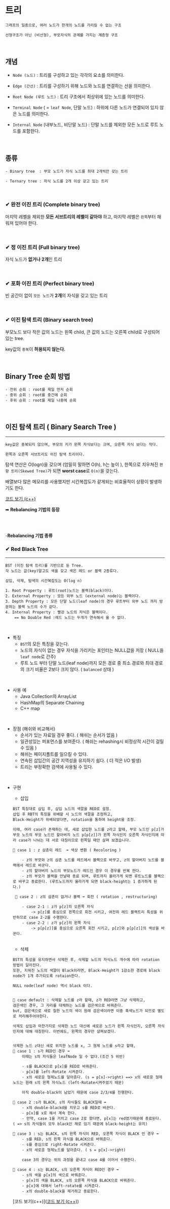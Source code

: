 
# 트리
```
그래프의 일종으로, 여러 노드가 한개의 노드를 가리킬 수 없는 구조

선형구조가 아닌 (비선형), 부모자식의 관계를 가지는 계층형 구조
```
<br>

## 개념
- `Node (노드)` : 트리를 구성하고 있는 각각의 요소를 의미한다.

- `Edge (간선)` : 트리를 구성하기 위해 노드와 노드를 연결하는 선을 의미한다.
- `Root Node (루트 노드)` : 트리 구조에서 최상위에 있는 노드를 의미한다.
- `Terminal Node` ( = `leaf Node`, 단말 노드) : 하위에 다른 노드가 연결되어 있지 않은 노드를 의미한다.
- `Internal Node` (내부노드, 비단말 노드) : 단말 노드를 제외한 모든 노드로 루트 노드를 포함한다.

<br>

## 종류
```
- Binary tree  : 부모 노드가 자식 노드를 최대 2개씩만 갖는 트리

- Ternary tree : 자식 노드를 2개 이상 갖고 있는 트리
```
<br>

### ✔ 완전 이진 트리 (Complete binary tree)
마지막 레벨을 제외한 **모든 서브트리의 레벨이 같아야** 하고, 마지막 레벨은 `왼쪽`부터 채워져 있어야 한다.

<Br>

### ✔ 정 이진 트리 (Full binary tree)
자식 노드가 **없거나** **2개**인 트리

<Br>

### ✔ 포화 이진 트리 (Perfect binary tree)
빈 공간이 없이 `모든 노드`가 **2개**의 자식을 갖고 있는 트리

<Br>

### ✔ 이진 탐색 트리 (Binary search tree)
부모노드 보다 작은 값의 노드는 왼쪽 child, 큰 값의 노드는 오른쪽 child로 구성되어 있는 tree.

key값의 `중복`이 **허용되지 않는다.**

<br>

## Binary Tree 순회 방법
```
- 전위 순회 : root를 제일 먼저 순회
- 중위 순회 : root를 중간에 순회
- 후위 순회 : root를 제일 나중에 순회
```

<br>

## 이진 탐색 트리 ( Binary Search Tree )
------
```
key값은 중복되지 않으며, 부모의 키가 왼쪽 자식보다는 크며, 오른쪽 자식 보다는 작다.

왼쪽과 오른쪽 서브트리도 이진 탐색 트리이다.
```
탐색 연산은 O(logn)을 갖으며 (엄밀히 말하면 O(h), h는 높이 ), 한쪽으로 치우쳐진 `편향 트리(Skewed Tree)`가 되면 **worst case**로 `O(n)`을 갖는다.

배열보다 많은 메모리를 사용했지만 시간복잡도가 같게되는 비효율적이 상황이 발생하기도 한다. 

[코드 보기 (c++)](/dataStructure/Tree/BinarySearchTree.cpp)
<br>

➡ **Rebalancing 기법의 등장**

<br><br>

-**Rebalancing 기법 종류**

### ✔ Red Black Tree
-----

```
BST (이진 탐색 트리)를 기반으로 둔 Tree.
각 노드는 값(key)말고도 색을 갖고 색은 레드 or 블랙 2종류다.

삽입, 삭제, 탐색의 시간복잡도는 O(log n)

1. Root Property : 루트(root)노드는 블랙(black)이다.
2. External Property : 모든 외부 노드 (external node)는 블랙이다.
3. Depth Property : 모든 단말 노드(leaf node)의 경우 루트부터 외부 노드 까지 방문하는 블랙 노드의 수가 같다.
4. Internal Property : 빨강 노드의 자식은 블랙이다. 
    == No Double Red :레드 노드는 두개가 연속해서 올 수 없다.
```
<br>

- 특징
    - `BST`의 모든 특징을 갖는다.
    - 노드의 자식이 없는 경우 자식을 가리키는 포인터는 NULL값을 저장 ( NULL을 `leaf node`로 간주)
    - 루트 노드 부터 단말 노드(leaf node)까지 모든 경로 중 최소 경로와 최대 경로의 크기 비율은 2보다 크지 않다. ( `balanced` 상태 )

<br>

- 사용 예
    - Java Collection의 ArrayList
    - HashMap의 Separate Chaining
    - C++ map

<br>

- 장점 (해쉬와 비교해서)
    - 순서가 있는 자료일 경우 좋다. ( 해쉬는 순서가 없음 )
    - 일관성있는 퍼포먼스를 보여준다. ( 해쉬는 rehashing시 비정상적 시간이 걸릴 수 있음 )
    - 해쉬는 페이지폴트를 일으킬 수 있다.
    - 연속된 삽입간의 공간 지역성을 유지하기 쉽다. ( 더 적은 I/O 발생)
    - 트리는 부정확한 검색에 사용될 수 있다.


<br>

- 구현
    - 삽입
    ```
    BST 특징대로 삽입 후, 삽입 노드의 색깔을 RED로 설정.
    삽입 후 RBT의 특징을 위배할 시 노드의 색깔을 조정하고,
    Black-Height가 위배되었다면, rotation을 통하여 height을 조정.

    이때, 여러 case가 존재하는 데, 새로 삽입한 노드를 z라고 할때, 부모 노드인 p[z]가 부모 노드의 부모 노드인 할아버지 노드 p[p[z]]가 왼쪽 자식인지 오른쪽 자식인지에 따라 case가 나뉘는 데 서로 대칭이므로 왼쪽일 때만 살펴 보겠습니다.

    🔴 case 1 : z 삼촌이 레드  ➡ 색상 변환 ( Recoloring )

        - z의 부모와 z의 삼촌 노드를 레드에서 블랙으로 바꾸고, z의 할아버지 노드를 블랙에서 레드로 바꾼다.
        - z의 할아버지 노드의 부모노드가 레드인 경우 이 경우를 반복 한다.
        - z의 부모가 블랙을 만날때 종료 되며, 루트까지 올라가게 되면 루트노드를 블랙으로 바꾸고 종료한다. (루트노드까지 올라가게 되면 black-height는 1 증가하게 된다.)

     🔴 case 2 : z의 삼촌이 없거나 블랙 ➡ 회전 ( rotation , restructuring)
        
        - case 2-1 : z가 p[z]의 오른쪽 자식
            -> p[z]를 중심으로 왼쪽으로 회전 시키고, 여전히 레드 블랙트리 특성을 위반하므로 case 2-2를 수행한다.
        - case 2-2 : z가 p[z]의 왼쪽 자식
            -> p[p[z]]를 중심으로 오른쪽 회전 시키고, p[z]와 p[p[z]]의 색상을 바꾼다.
    ```

    <br>

    - 삭제
    ```
    BST의 특성을 유지하면서 삭제한 후, 삭제할 노드의 자식노드 개수에 따라 rotation 방법이 달라진다.
    또한, 지워진 노드의 색깔이 Black이라면, Black-Height가 1감소한 경로에 black node가 1개 추가되도록 rotaion한다.

    NULL node(leaf node) 역시 black 이다.

    
    🔴 case default : 삭제할 노드를 z라 할때, z가 RED라면 그냥 삭제하고,
    검은색인 경우, 그 자리를 대체하는 노드를 검은색으로 바꿔준다.
    but, 검은색으로 새로 칠한 노드의 색이 원래 검은색이라면 이중 흑색노드가 되므로 별도로 처리해주어야한다.

    삭제도 삽입과 마찬가지로 삭제한 노드 대신에 새로온 노드가 왼쪽 자식인지, 오른쪽 자식인지에 대해 대칭한다. 이번에도, 왼쪽의 경우만 살펴보겠다.


    삭제한 노드 z대신 새로 위치한 노드를 x, 그 형제 노드를 s라고 할때,
    🔴 case 1 : s가 RED인 경우 ➡ 
        이때는 s의 자식들은 leafNode 일 수 없다.(조건 5 위반)

        - s를 BLACK으로 p[x]를 RED로 바꿔준다.
        - p[x]를 left-Rotate 시켜준다.
        - x의 새로운 형제노드를 달아준다. (s = p[x]->right) ==> x의 새로운 형제노드는 원래 s의 왼쪽 자식노드 (left-Rotate시켜주었기 때문) 

        아직 double-black이 남았기 때문에 case 2/3/4를 진행한다.

    🔴 case 2 :s가 BLACK, s의 자식들도 BLACK일때 ➡
        - x의 double-blackd을 지우고 s를 RED로 바꾼다.
        - p[x]를 x로 해서 계속 한다.
        - 만약, case 1을 거치고 case 2로 왔다면, p[x]는 red였기때문에 종료된다. ( => s의 자식들이 모두 black인 채로 있기 때문에 black-height는 유지)

    🔴 case 3 : s는 BLACK, s의 왼쪽 자식이 RED, 오른쪽 자식이 BLACK 인 경우 ➡
        - s를 RED, s의 왼쪽 자식을 BLACK으로 바꿔준다.
        - s를 중심으로 right-Rotate 시켜준다.
        - x의 새로운 형제노드를 달아준다. ( s = p[x]->right)

        case 3의 경우는 위의 과정을 끝내고 case 4를 이어서 수행한다.

    🔴 case 4 : s는 BLACK, s의 오른쪽 자식이 RED인 경우 ➡
        - s의 색을 p[x]의 색으로 바꿔준다.
        - p[x]의 색을 BLACK, s의 오른쪽 자식을 BLACK으로 바꿔준다.
        - p[x]에 대해서 left-rotate를 시켜준다.
        - x의 double-black을 제거하고 종료한다.
    ```
    [코드 보기(c++)]([코드 보기 (c++)](/dataStructure/Tree/RedBlackTree.cpp))